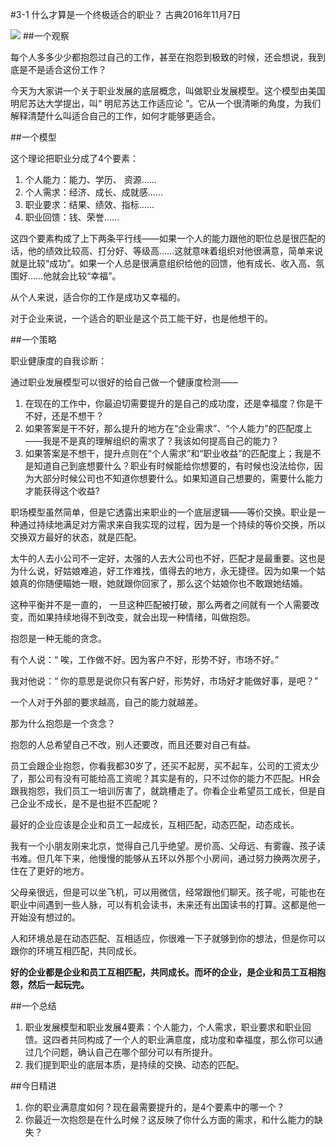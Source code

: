 #3-1 什么才算是一个终极适合的职业？
古典2016年11月7日

![](./_image/WechatIMG28.png)
##一个观察

每个人多多少少都抱怨过自己的工作，甚至在抱怨到极致的时候，还会想说，我到底是不是适合这份工作？

今天为大家讲一个关于职业发展的底层概念，叫做职业发展模型。这个模型由美国明尼苏达大学提出，叫“ 明尼苏达工作适应论 ”。它从一个很清晰的角度，为我们解释清楚什么叫适合自己的工作，如何才能够更适合。

##一个模型

这个理论把职业分成了4个要素：
1. 个人能力：能力、学历、 资源……
2. 个人需求：经济、成长、成就感……
3. 职业要求：结果、绩效、指标……
4. 职业回馈：钱、荣誉……

这四个要素构成了上下两条平行线——如果一个人的能力跟他的职位总是很匹配的话，他的绩效比较高、打分好、等级高……这就意味着组织对他很满意，简单来说就是比较“成功”。如果一个人总是很满意组织给他的回馈，他有成长、收入高、氛围好……他就会比较“幸福”。

从个人来说，适合你的工作是成功又幸福的。

对于企业来说，一个适合的职业是这个员工能干好，也是他想干的。

##一个策略

职业健康度的自我诊断：

通过职业发展模型可以很好的给自己做一个健康度检测——
1. 在现在的工作中，你最迫切需要提升的是自己的成功度，还是幸福度？你是干不好，还是不想干？
2. 如果答案是干不好，那么提升的地方在“企业需求”、“个人能力”的匹配度上——我是不是真的理解组织的需求了？我该如何提高自己的能力？
3. 如果答案是不想干，提升点则在“个人需求”和“职业收益”的匹配度上；我是不是知道自己到底想要什么？职业有时候能给你想要的，有时候也没法给你，因为大部分时候公司也不知道你想要什么。如果知道自己想要的，需要什么能力才能获得这个收益?

职场模型虽然简单，但是它透露出来职业的一个底层逻辑——等价交换。职业是一种通过持续地满足对方需求来自我实现的过程，因为是一个持续的等价交换，所以交换双方最好的状态，就是匹配。

太牛的人去小公司不一定好，太强的人去大公司也不好，匹配才是最重要。这也是为什么说，好姑娘难追，好工作难找，值得去的地方，永无捷径。因为如果一个姑娘真的你随便瞄她一眼，她就跟你回家了，那么这个姑娘你也不敢跟她结婚。

这种平衡并不是一直的， 一旦这种匹配被打破，那么两者之间就有一个人需要改变，而如果持续地得不到改变，就会出现一种情绪，叫做抱怨。

抱怨是一种无能的贪念。

有个人说：“ 唉，工作做不好。因为客户不好，形势不好，市场不好。”

我对他说：“ 你的意思是说你只有客户好，形势好，市场好才能做好事，是吧？”

一个人对于外部的要求越高，自己的能力就越差。

那为什么抱怨是一个贪念？

抱怨的人总希望自己不改，别人还要改，而且还要对自己有益。

员工会跟企业抱怨，你看我都30岁了，还买不起房，买不起车，公司的工资太少了，那公司有没有可能给高工资呢？其实是有的，只不过你的能力不匹配。HR会跟我抱怨，我们员工一培训厉害了，就跳槽走了。你看企业希望员工成长，但是自己企业不成长，是不是也挺不匹配呢？

最好的企业应该是企业和员工一起成长，互相匹配，动态匹配，动态成长。

我有一个小朋友刚来北京，觉得自己几乎绝望。房价高、父母远、有雾霾、孩子读书难。但几年下来，他慢慢的能够从五环以外那个小房间，通过努力换两次房子，住在了更好的地方。

父母亲很远，但是可以坐飞机，可以用微信，经常跟他们聊天。孩子呢，可能也在职业中间遇到一些人脉，可以有机会读书，未来还有出国读书的打算。这都是他一开始没有想过的。

人和环境总是在动态匹配、互相适应，你很难一下子就够到你的想法，但是你可以跟你的环境互相匹配，共同成长。

**好的企业都是企业和员工互相匹配，共同成长。而坏的企业，是企业和员工互相抱怨，然后一起玩完。**

##一个总结
1. 职业发展模型和职业发展4要素：个人能力，个人需求，职业要求和职业回馈。这四者共同构成了一个人的职业满意度，成功度和幸福度，那么你可以通过几个问题，确认自己在哪个部分可以有所提升。
2. 我们提到职业的底层本质，是持续的交换、动态的匹配。

##今日精进
1. 你的职业满意度如何？现在最需要提升的，是4个要素中的哪一个？
2. 你最近一次抱怨是在什么时候？这反映了你什么方面的需求，和什么能力的缺失？